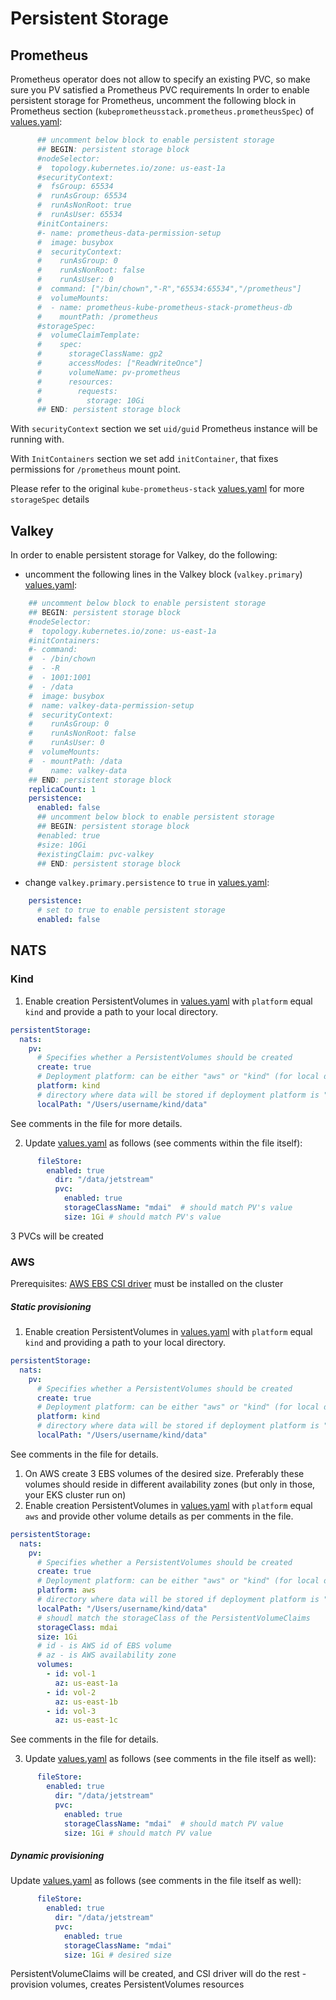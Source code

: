 # Persistent Storage

## Prometheus

Prometheus operator does not allow to specify an existing PVC, so make sure you PV satisfied a Prometheus PVC requirements
In order to enable persistent storage for Prometheus, uncomment the following block in 
Prometheus section (`kubeprometheusstack.prometheus.prometheusSpec`) of [values.yaml](./values.yaml):

```yaml
      ## uncomment below block to enable persistent storage
      ## BEGIN: persistent storage block
      #nodeSelector:
      #  topology.kubernetes.io/zone: us-east-1a
      #securityContext:
      #  fsGroup: 65534
      #  runAsGroup: 65534
      #  runAsNonRoot: true
      #  runAsUser: 65534
      #initContainers:
      #- name: prometheus-data-permission-setup
      #  image: busybox
      #  securityContext:
      #    runAsGroup: 0
      #    runAsNonRoot: false
      #    runAsUser: 0
      #  command: ["/bin/chown","-R","65534:65534","/prometheus"]
      #  volumeMounts:
      #  - name: prometheus-kube-prometheus-stack-prometheus-db
      #    mountPath: /prometheus
      #storageSpec:
      #  volumeClaimTemplate:
      #    spec:
      #      storageClassName: gp2
      #      accessModes: ["ReadWriteOnce"]
      #      volumeName: pv-prometheus
      #      resources:
      #        requests:
      #          storage: 10Gi
      ## END: persistent storage block  
```
With `securityContext` section we set `uid/guid` Prometheus instance will be running with.

With `InitContainers` section we set add `initContainer`, that fixes permissions for `/prometheus` mount point.

Please refer to the  original `kube-prometheus-stack` [values.yaml](https://github.com/prometheus-community/helm-charts/blob/65b61ef0c2ac8eca52d9b69aca3df8541f6ceb6f/charts/kube-prometheus-stack/values.yaml#L4134)
for more `storageSpec` details

## Valkey

In order to enable persistent storage for Valkey, do the following:
- uncomment the following lines in the Valkey block (`valkey.primary`) [values.yaml](./values.yaml):
```yaml
    ## uncomment below block to enable persistent storage
    ## BEGIN: persistent storage block
    #nodeSelector:
    #  topology.kubernetes.io/zone: us-east-1a
    #initContainers:
    #- command:
    #  - /bin/chown
    #  - -R
    #  - 1001:1001
    #  - /data
    #  image: busybox
    #  name: valkey-data-permission-setup
    #  securityContext:
    #    runAsGroup: 0
    #    runAsNonRoot: false
    #    runAsUser: 0
    #  volumeMounts:
    #  - mountPath: /data
    #    name: valkey-data
    ## END: persistent storage block    
    replicaCount: 1
    persistence:
      enabled: false
      ## uncomment below block to enable persistent storage
      ## BEGIN: persistent storage block
      #enabled: true
      #size: 10Gi
      #existingClaim: pvc-valkey
      ## END: persistent storage block    
```
- change `valkey.primary.persistence` to `true` in  [values.yaml](./values.yaml):
```yaml
    persistence:
      # set to true to enable persistent storage
      enabled: false
```

## NATS

### Kind

1. Enable creation PersistentVolumes in [values.yaml](./values.yaml) with `platform` equal `kind` and provide a path to your local directory.
```yaml
persistentStorage:
  nats:
    pv:
      # Specifies whether a PersistentVolumes should be created
      create: true
      # Deployment platform: can be either "aws" or "kind" (for local development))
      platform: kind
      # directory where data will be stored if deployment platform is "kind"
      localPath: "/Users/username/kind/data"
```
See comments in the file for more details.

2. Update [values.yaml](./values.yaml) as follows (see comments within the file itself):
```yaml
      fileStore:
        enabled: true
          dir: "/data/jetstream"
          pvc:
            enabled: true
            storageClassName: "mdai"  # should match PV's value
            size: 1Gi # should match PV's value
```
3 PVCs will be created

### AWS
Prerequisites:
[AWS EBS CSI driver](https://aws.amazon.com/blogs/containers/amazon-ebs-csi-driver-is-now-generally-available-in-amazon-eks-add-ons/) must be installed on the cluster


##### Static provisioning
1. Enable creation PersistentVolumes in [values.yaml](./values.yaml) with `platform` equal `kind` and providing a path to your local directory.
```yaml
persistentStorage:
  nats:
    pv:
      # Specifies whether a PersistentVolumes should be created
      create: true
      # Deployment platform: can be either "aws" or "kind" (for local development))
      platform: kind
      # directory where data will be stored if deployment platform is "kind"
      localPath: "/Users/username/kind/data"
```
See comments in the file for details.
1. On AWS create 3 EBS volumes of the desired size. Preferably these volumes should reside in different availability zones (but only in those, your EKS cluster run on)
2. Enable creation PersistentVolumes in [values.yaml](./values.yaml) with `platform` equal `aws` and provide other volume details as per comments in the file.
```yaml
persistentStorage:
  nats:
    pv:
      # Specifies whether a PersistentVolumes should be created
      create: true
      # Deployment platform: can be either "aws" or "kind" (for local development))
      platform: aws
      # directory where data will be stored if deployment platform is "kind"
      localPath: "/Users/username/kind/data"
      # shoudl match the storageClass of the PersistentVolumeClaims
      storageClass: mdai
      size: 1Gi
      # id - is AWS id of EBS volume
      # az - is AWS availability zone
      volumes:
        - id: vol-1
          az: us-east-1a
        - id: vol-2
          az: us-east-1b
        - id: vol-3
          az: us-east-1c
```          
See comments in the file for details.

3. Update [values.yaml](./values.yaml) as follows (see comments in the file itself as well):
```yaml
      fileStore:
        enabled: true
          dir: "/data/jetstream"
          pvc:
            enabled: true
            storageClassName: "mdai"  # should match PV value
            size: 1Gi # should match PV value
```

##### Dynamic provisioning
Update [values.yaml](./values.yaml) as follows (see comments in the file itself as well):
```yaml
      fileStore:
        enabled: true
          dir: "/data/jetstream"
          pvc:
            enabled: true
            storageClassName: "mdai"
            size: 1Gi # desired size
```
PersistentVolumeClaims  will be created, and CSI driver will do the rest - provision volumes, creates PersistentVolumes resources 
